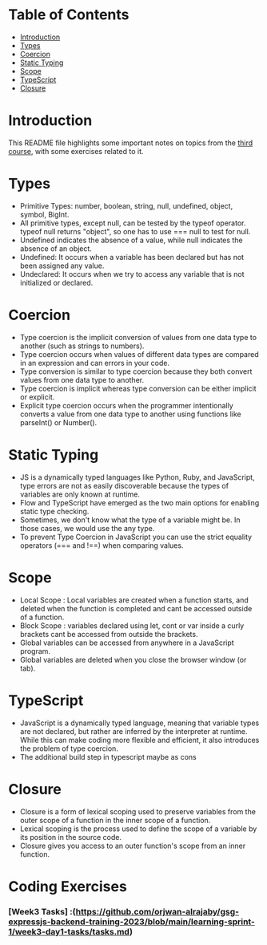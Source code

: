  **Table of Contents**
=====================
* [Introduction](#Introduction)
* [Types](#Types)
* [Coercion](#Coercion)
* [Static Typing](#Static-Typing)
* [Scope](#Scope)
* [TypeScript](#TypeScript)
* [Closure](#Closure)

# Introduction
This README file highlights some important notes on topics from the [third course](https://frontendmasters.com/courses/deep-javascript-v3), with some exercises related to it.

# Types
- Primitive Types: number, boolean, string, null, undefined, object, symbol, BigInt.
- All primitive types, except null, can be tested by the typeof operator. typeof null returns "object", so one has to use === null to test for null.
- Undefined indicates the absence of a value, while null indicates the absence of an object.
- Undefined: It occurs when a variable has been declared but has not been assigned any value.
- Undeclared: It occurs when we try to access any variable that is not initialized or declared.

# Coercion
- Type coercion is the implicit conversion of values from one data type to another (such as strings to numbers).
-  Type coercion occurs when values of different data types are compared in an expression and can errors in your code. 
- Type conversion is similar to type coercion because they both convert values from one data type to another.
- Type coercion is implicit whereas type conversion can be either implicit or explicit.
- Explicit type coercion occurs when the programmer intentionally converts a value from one data type to another using functions like parseInt() or Number().

# Static Typing
-  JS is a dynamically typed languages like Python, Ruby, and JavaScript, type errors are not as easily discoverable because the types of variables are only known at runtime.
-  Flow and TypeScript have emerged as the two main options for enabling static type checking.
-  Sometimes, we don't know what the type of a variable might be. In those cases, we would use the any type.
-  To prevent Type Coercion in JavaScript you can use the strict equality operators (=== and !==) when comparing values.
  
# Scope
- Local Scope : Local variables are created when a function starts, and deleted when the function is completed and cant be accessed outside of a function.
- Block Scope : variables declared using let, cont or var inside a curly brackets cant be accessed from outside the brackets.
- Global variables can be accessed from anywhere in a JavaScript program.
- Global variables are deleted when you close the browser window (or tab).
  

# TypeScript
- JavaScript is a dynamically typed language, meaning that variable types are not declared, but rather are inferred by the interpreter at runtime. While this can make coding more flexible and efficient, it also introduces the problem of type coercion.
- The additional build step in typescript maybe as cons
  
# Closure
- Closure is a form of lexical scoping used to preserve variables from the outer scope of a function in the inner scope of a function. 
- Lexical scoping is the process used to define the scope of a variable by its position in the source code.
-  Closure gives you access to an outer function's scope from an inner function.

# Coding Exercises
### [Week3 Tasks] :(https://github.com/orjwan-alrajaby/gsg-expressjs-backend-training-2023/blob/main/learning-sprint-1/week3-day1-tasks/tasks.md)

